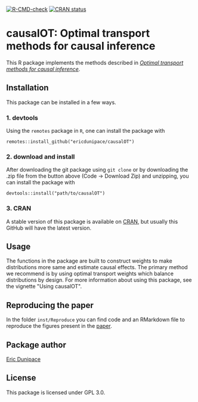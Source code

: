 <!-- badges: start -->
[![R-CMD-check](https://github.com/ericdunipace/causalOT/actions/workflows/R-CMD-check.yaml/badge.svg)](https://github.com/ericdunipace/causalOT/actions/workflows/R-CMD-check.yaml)
[![CRAN status](https://www.r-pkg.org/badges/version/causalOT)](https://CRAN.R-project.org/package=causalOT)
<!-- badges: end -->

# causalOT: Optimal transport methods for causal inference

This R package implements the methods described in [*Optimal transport methods for causal inference*](https://arxiv.org/abs/2109.01991).

## Installation

This package can be installed in a few ways.

### 1. devtools

Using the `remotes` package in `R`, one can install the package with

    remotes::install_github("ericdunipace/causalOT")

### 2. download and install

After downloading the git package using `git clone` or by downloading the .zip file from the button above (Code -\> Download Zip) and unzipping, you can install the package with

    devtools::install("path/to/causalOT")

### 3. CRAN

A stable version of this package is available on [CRAN](https://CRAN.R-project.org/package=causalOT), but usually this GitHub will have the latest version.

## Usage

The functions in the package are built to construct weights to make distributions more same and estimate causal effects. The primary method we recommend is by using optimal transport weights which balance distributions by design. For more information about using this package, see the vignette "Using causalOT".

## Reproducing the paper

In the folder `inst/Reproduce` you can find code and an RMarkdown file to reproduce the figures present in the [paper](https://arxiv.org/abs/2109.01991).

## Package author

[Eric Dunipace](https://ericdunipace.github.io)

## License

This package is licensed under GPL 3.0.
